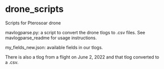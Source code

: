 # drone_scripts
Scripts for Pterosoar drone

mavlogparse.py: a script to convert the drone tlogs to .csv files. See mavlogparse_readme for usage instructions.

my_fields_new.json: available fields in our tlogs. 

There is also a tlog from a flight on June 2, 2022 and that tlog converted to a .csv.
